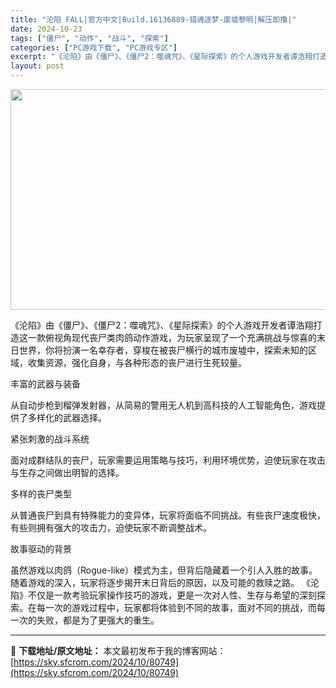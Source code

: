 ```yaml
---
title: "沦陷 FALL|官方中文|Build.16136889-猎魂逐梦-废墟黎明|解压即撸|"
date: 2024-10-23
tags: ["僵尸", "动作", "战斗", "探索"]
categories: ["PC游戏下载", "PC游戏专区"]
excerpt: "《沦陷》由《僵尸》、《僵尸2：噬魂咒》、《星际探索》的个人游戏开发者谭浩翔打造这一款俯视角现代丧尸类肉鸽动作游戏，为玩家呈现了一个充满挑战与惊喜的末日世界，你将扮演一名幸存者，穿梭在被丧尸横行的城市废墟中，探索未知的区域，收集资源，强化自身，与各种形态的丧尸进行生死较量。 丰富的武器与装备 从自动步&hellip;"
layout: post
---
```


<img class="aligncenter size-full wp-image-80708" src="https://sky.sfcrom.com/wp-content/uploads/2024/10/2024102308225396.webp" alt="" width="616" height="353" />

《沦陷》由《僵尸》、《僵尸2：噬魂咒》、《星际探索》的个人游戏开发者谭浩翔打造这一款俯视角现代丧尸类肉鸽动作游戏，为玩家呈现了一个充满挑战与惊喜的末日世界，你将扮演一名幸存者，穿梭在被丧尸横行的城市废墟中，探索未知的区域，收集资源，强化自身，与各种形态的丧尸进行生死较量。

丰富的武器与装备

从自动步枪到榴弹发射器，从简易的警用无人机到高科技的人工智能角色，游戏提供了多样化的武器选择。

紧张刺激的战斗系统

面对成群结队的丧尸，玩家需要运用策略与技巧，利用环境优势，迫使玩家在攻击与生存之间做出明智的选择。

多样的丧尸类型

从普通丧尸到具有特殊能力的变异体，玩家将面临不同挑战。有些丧尸速度极快，有些则拥有强大的攻击力，迫使玩家不断调整战术。

故事驱动的背景

虽然游戏以肉鸽（Rogue-like）模式为主，但背后隐藏着一个引人入胜的故事。随着游戏的深入，玩家将逐步揭开末日背后的原因，以及可能的救赎之路。
《沦陷》不仅是一款考验玩家操作技巧的游戏，更是一次对人性、生存与希望的深刻探索。在每一次的游戏过程中，玩家都将体验到不同的故事，面对不同的挑战，而每一次的失败，都是为了更强大的重生。

---
📖 **下载地址/原文地址：** 本文最初发布于我的博客网站：[https://sky.sfcrom.com/2024/10/80749](https://sky.sfcrom.com/2024/10/80749)
